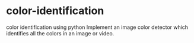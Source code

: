# color-identification
color identification using python
Implement an image color detector which identifies all the colors in an
image or video.

